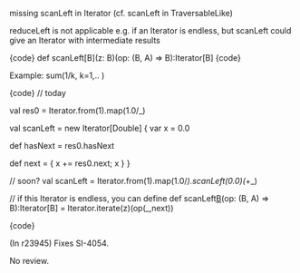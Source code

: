 missing  scanLeft in Iterator (cf. scanLeft in TraversableLike)

reduceLeft is not applicable e.g. if an Iterator is endless,
but scanLeft could give an Iterator with intermediate results

	 
{code}
def scanLeft[B](z: B)(op: (B, A) => B):Iterator[B]
{code}
 

Example: sum(1/k, k=1,.. )

	
{code}
// today

val res0 = Iterator.from(1).map(1.0/_)

val scanLeft = new Iterator[Double] {
   var x = 0.0

   def hasNext = res0.hasNext

   def next = { x += res0.next; x }
}

// soon?
val scanLeft = Iterator.from(1).map(1.0/_).scanLeft(0.0)(_+_)


// if this Iterator is endless, you can define
def scanLeft[B](z:B)(op: (B, A) => B):Iterator[B] = Iterator.iterate(z)(op(_,next))

{code}

(In r23945) Fixes SI-4054.

No review.
